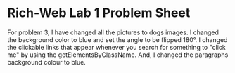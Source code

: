 # Rich-Web Lab 1 Problem Sheet
For problem 3, I have changed all the pictures to dogs images. I changed the background color to blue and set the angle to be flipped 180°. I changed the clickable links that appear whenever you search for something to "click me" by using the getElementsByClassName. And, I changed the paragraphs background colour to blue.
